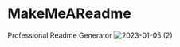 # MakeMeAReadme
Professional Readme Generator
![2023-01-05 (2)](https://user-images.githubusercontent.com/114951014/210896363-fa045ff5-05cc-4c29-a92a-30593e0e6d42.png)
